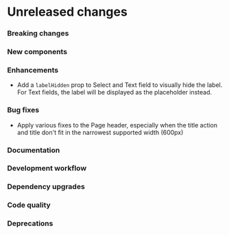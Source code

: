 # Unreleased changes

### Breaking changes

### New components

### Enhancements

- Add a `labelHidden` prop to Select and Text field to visually hide the label. For Text
  fields, the label will be displayed as the placeholder instead.

### Bug fixes

- Apply various fixes to the Page header, especially when the title action and title don't
  fit in the narrowest supported width (600px)

### Documentation

### Development workflow

### Dependency upgrades

### Code quality

### Deprecations
